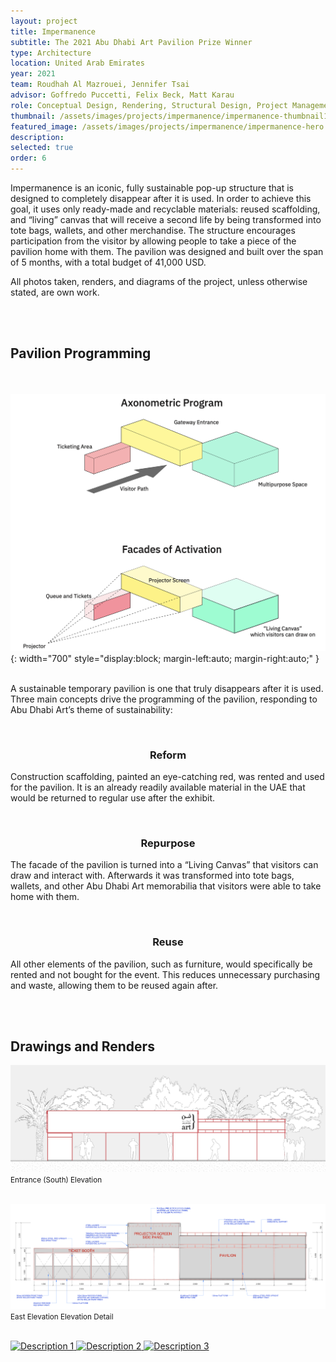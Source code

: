 ```yaml
---
layout: project
title: Impermanence
subtitle: The 2021 Abu Dhabi Art Pavilion Prize Winner
type: Architecture
location: United Arab Emirates
year: 2021
team: Roudhah Al Mazrouei, Jennifer Tsai
advisor: Goffredo Puccetti, Felix Beck, Matt Karau
role: Conceptual Design, Rendering, Structural Design, Project Management, Budgeting
thumbnail: /assets/images/projects/impermanence/impermanence-thumbnail1.jpeg
featured_image: /assets/images/projects/impermanence/impermanence-hero.png
description: 
selected: true
order: 6
---
```


Impermanence is an iconic, fully sustainable pop-up structure that is designed to completely disappear after it is used. In order to achieve this goal, it uses only ready-made and recyclable materials: reused scaffolding, and “living” canvas that will receive a second life by being transformed into tote bags, wallets, and other merchandise. The structure encourages participation from the visitor by allowing people to take a piece of the pavilion home with them. The pavilion was designed and built over the span of 5 months, with a total budget of 41,000 USD.
<p>
All photos taken, renders, and diagrams of the project, unless otherwise stated, are own work. </p>
<br><br>

## Pavilion Programming
<br><br>
![Impermanence programming diagram](/assets/images/projects/impermanence/impermanence-diagram.png){: width="700" style="display:block; margin-left:auto; margin-right:auto;" } <br><br>

A sustainable temporary pavilion is one that truly disappears after it is used. Three main concepts drive the programming of the pavilion, responding to Abu Dhabi Art’s theme of sustainability:
<br>

 <div class="content-row">
  <div class="content-col" style="flex: 1 1 0;">
    <br> <h3 style="text-align: center;"> Reform </h3>
    <p>
     Construction scaffolding, painted an eye-catching red, was rented and used for the pavilion. It is an already readily available material in the UAE that would be returned to regular use after the exhibit. </p>
  </div>
  <div class="content-col" style="flex: 1 1 0;">
    <br> <h3 style="text-align: center;"> Repurpose </h3>
    <p>
     The facade of the pavilion is turned into a “Living Canvas” that visitors can draw and interact with. Afterwards it was transformed into tote bags, wallets, and other Abu Dhabi Art memorabilia that visitors were able to take home with them. </p>
  </div>
  <div class="content-col" style="flex: 1 1 0;">
    <br> <h3 style="text-align: center;"> Reuse </h3>
    <p>
     All other elements of the pavilion, such as furniture, would specifically be rented and not bought for the event. This reduces unnecessary purchasing and waste, allowing them to be reused again after. </p>
  </div>
</div>
<br><br>

## Drawings and Renders
![Entrance (South) Elevation](/assets/images/projects/impermanence/impermanence-elevation.png) <br>
<small> Entrance (South) Elevation </small>
<br><br>

![East Elevation Detail](/assets/images/projects/impermanence/impermanence-elevation2.png) <br>
<small> East Elevation Elevation Detail </small>
<br><br>

<div id="project-gallery" class="gallery-grid">
  <a href="/assets/images/projects/your-image-1.jpg">
    <img src="/assets/images/projects/your-image-1-thumb.jpg" alt="Description 1">
  </a>
  <a href="/assets/images/projects/your-image-2.jpg">
    <img src="/assets/images/projects/your-image-2-thumb.jpg" alt="Description 2">
  </a>
  <a href="/assets/images/projects/your-image-3.jpg">
    <img src="/assets/images/projects/your-image-3-thumb.jpg" alt="Description 3">
  </a>
  <!-- Add more images as needed -->
</div>



<script>
  lightGallery(document.getElementById('project-gallery'), {
    plugins: [lgZoom, lgThumbnail],
    speed: 400,
    download: false,
    thumbnail: true
  });
</script>
